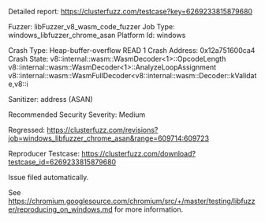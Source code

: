 Detailed report: https://clusterfuzz.com/testcase?key=6269233815879680

Fuzzer: libFuzzer_v8_wasm_code_fuzzer
Job Type: windows_libfuzzer_chrome_asan
Platform Id: windows

Crash Type: Heap-buffer-overflow READ 1
Crash Address: 0x12a751600ca4
Crash State:
  v8::internal::wasm::WasmDecoder<1>::OpcodeLength
  v8::internal::wasm::WasmDecoder<1>::AnalyzeLoopAssignment
  v8::internal::wasm::WasmFullDecoder<v8::internal::wasm::Decoder::kValidate,v8::i
  
Sanitizer: address (ASAN)

Recommended Security Severity: Medium

Regressed: https://clusterfuzz.com/revisions?job=windows_libfuzzer_chrome_asan&range=609714:609723

Reproducer Testcase: https://clusterfuzz.com/download?testcase_id=6269233815879680

Issue filed automatically.

See https://chromium.googlesource.com/chromium/src/+/master/testing/libfuzzer/reproducing_on_windows.md for more information.